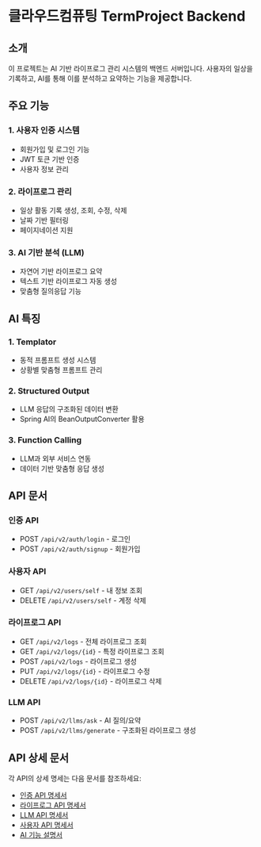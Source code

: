 # 클라우드컴퓨팅 TermProject Backend

## 소개
이 프로젝트는 AI 기반 라이프로그 관리 시스템의 백엔드 서버입니다. 사용자의 일상을 기록하고, AI를 통해 이를 분석하고 요약하는 기능을 제공합니다.

## 주요 기능

### 1. 사용자 인증 시스템
- 회원가입 및 로그인 기능
- JWT 토큰 기반 인증
- 사용자 정보 관리

### 2. 라이프로그 관리
- 일상 활동 기록 생성, 조회, 수정, 삭제
- 날짜 기반 필터링
- 페이지네이션 지원

### 3. AI 기반 분석 (LLM)
- 자연어 기반 라이프로그 요약
- 텍스트 기반 라이프로그 자동 생성
- 맞춤형 질의응답 기능

## AI 특징

### 1. Templator
- 동적 프롬프트 생성 시스템
- 상황별 맞춤형 프롬프트 관리

### 2. Structured Output
- LLM 응답의 구조화된 데이터 변환
- Spring AI의 BeanOutputConverter 활용

### 3. Function Calling
- LLM과 외부 서비스 연동
- 데이터 기반 맞춤형 응답 생성

## API 문서

### 인증 API
- POST `/api/v2/auth/login` - 로그인
- POST `/api/v2/auth/signup` - 회원가입

### 사용자 API
- GET `/api/v2/users/self` - 내 정보 조회
- DELETE `/api/v2/users/self` - 계정 삭제

### 라이프로그 API
- GET `/api/v2/logs` - 전체 라이프로그 조회
- GET `/api/v2/logs/{id}` - 특정 라이프로그 조회
- POST `/api/v2/logs` - 라이프로그 생성
- PUT `/api/v2/logs/{id}` - 라이프로그 수정
- DELETE `/api/v2/logs/{id}` - 라이프로그 삭제

### LLM API
- POST `/api/v2/llms/ask` - AI 질의/요약
- POST `/api/v2/llms/generate` - 구조화된 라이프로그 생성

## API 상세 문서
각 API의 상세 명세는 다음 문서를 참조하세요:
- [인증 API 명세서](./AI-Life-Log-v2/Documents/API/Auth.md)
- [라이프로그 API 명세서](./AI-Life-Log-v2/Documents/API/LifeLog.md)
- [LLM API 명세서](./AI-Life-Log-v2/Documents/API/LLM.md)
- [사용자 API 명세서](./AI-Life-Log-v2/Documents/API/User.md)
- [AI 기능 설명서](./AI-Life-Log-v2/Documents/Features.md)

